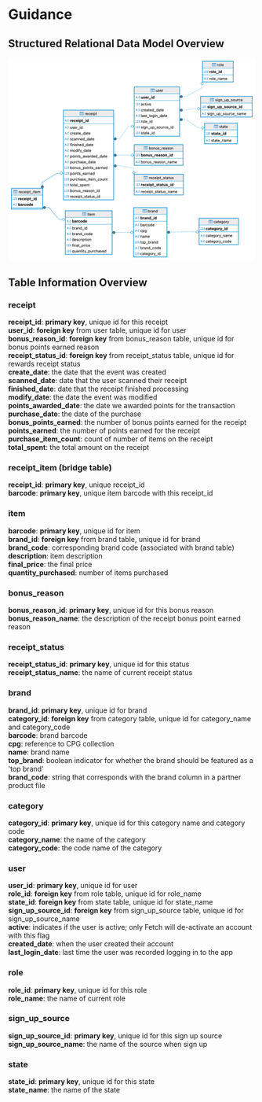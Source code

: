 # Guidance
## Structured Relational Data Model Overview
![ER Diagram](er_diagram.png)

## Table Information Overview

### receipt

**receipt_id**: **primary key**, unique id for this receipt   
**user_id**: **foreign key** from user table, unique id for user  
**bonus_reason_id**: **foreign key** from bonus_reason table, unique id for bonus points earned reason  
**receipt_status_id**: **foreign key** from receipt_status table, unique id for rewards receipt status  
**create_date**: the date that the event was created    
**scanned_date**: date that the user scanned their receipt  
**finished_date**: date that the receipt finished processing  
**modify_date**: the date the event was modified  
**points_awarded_date**: the date we awarded points for the transaction  
**purchase_date**: the date of the purchase  
**bonus_points_earned**: the number of bonus points earned for the receipt  
**points_earned**: the number of points earned for the receipt  
**purchase_item_count**: count of number of items on the receipt  
**total_spent**: the total amount on the receipt  

### receipt_item (bridge table)  
**receipt_id**: **primary key**, unique receipt_id   
**barcode**: **primary key**, unique item barcode with this receipt_id   

### item

**barcode**: **primary key**, unique id for item  
**brand_id**: **foreign key** from brand table, unique id for brand   
**brand_code**: corresponding brand code (associated with brand table)  
**description**: item description  
**final_price**: the final price  
**quantity_purchased**: number of items purchased  


### bonus_reason

**bonus_reason_id**: **primary key**, unique id for this bonus reason    
**bonus_reason_name**: the description of the receipt bonus point earned reason   

### receipt_status

**receipt_status_id**: **primary key**, unique id for this status     
**receipt_status_name**: the name of current receipt status  

### brand

**brand_id**: **primary key**, unique id for brand  
**category_id**: **foreign key** from category table, unique id for category_name and category_code  
**barcode**: brand barcode  
**cpg**: reference to CPG collection  
**name**: brand name  
**top_brand**: boolean indicator for whether the brand should be featured as a 'top brand'    
**brand_code**: string that corresponds with the brand column in a partner product file  

### category

**category_id**: **primary key**, unique id for this category name and category code  
**category_name**: the name of the category  
**category_code**: the code name of the category  

### user

**user_id**: **primary key**, unique id for user  
**role_id**: **foreign key** from role table, unique id for role_name  
**state_id**: **foreign key** from state table, unique id for state_name  
**sign_up_source_id**: **foreign key** from sign_up_source table, unique id for sign_up_source_name  
**active**: indicates if the user is active; only Fetch will de-activate an account with this flag  
**created_date**: when the user created their account  
**last_login_date**: last time the user was recorded logging in to the app  

### role

**role_id**: **primary key**, unique id for this role   
**role_name**: the name of current role  

### sign_up_source

**sign_up_source_id**: **primary key**, unique id for this sign up source   
**sign_up_source_name**: the name of the source when sign up  

### state

**state_id**: **primary key**, unique id for this state  
**state_name**: the name of the state  
